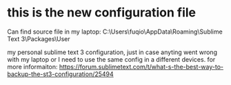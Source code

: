 # this is the new configuration file
Can find source file in my laptop: C:\Users\fuqio\AppData\Roaming\Sublime Text 3\Packages\User

my personal sublime text 3 configuration, just in case anyting went wrong with my laptop or I need to use the same config in a different devices. for more informaiton: https://forum.sublimetext.com/t/what-s-the-best-way-to-backup-the-st3-configuration/25494
